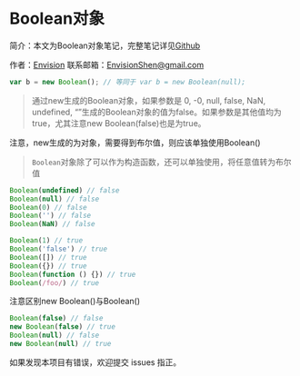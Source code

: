 # Boolean对象

简介：本文为Boolean对象笔记，完整笔记详见[Github](https://github.com/MrEnvision/Front-end_learning_notes)

作者：[Envision](https://github.com/MrEnvision) 联系邮箱：[EnvisionShen@gmail.com](mailto:EnvisionShen@gmail.com)

```javascript
var b = new Boolean(); // 等同于 var b = new Boolean(null);
```

> 通过new生成的Boolean对象，如果参数是 0, -0, null, false, NaN, undefined, “”生成的Boolean对象的值为false。如果参数是其他值均为true，尤其注意new Boolean\(false\)也是为true。

注意，new生成的为对象，需要得到布尔值，则应该单独使用Boolean\(\)

> `Boolean`对象除了可以作为构造函数，还可以单独使用，将任意值转为布尔值

```javascript
Boolean(undefined) // false
Boolean(null) // false
Boolean(0) // false
Boolean('') // false
Boolean(NaN) // false

Boolean(1) // true
Boolean('false') // true
Boolean([]) // true
Boolean({}) // true
Boolean(function () {}) // true
Boolean(/foo/) // true
```

注意区别new Boolean\(\)与Boolean\(\)

```javascript
Boolean(false) // false
new Boolean(false) // true
Boolean(null) // false
new Boolean(null) // true
```

如果发现本项目有错误，欢迎提交 issues 指正。


